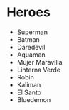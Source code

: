 # Heroes

* Superman
* Batman
* Daredevil
* Aquaman
* Mujer Maravilla
* Linterna Verde
* Robin
* Kaliman
* El Santo
* Bluedemon
